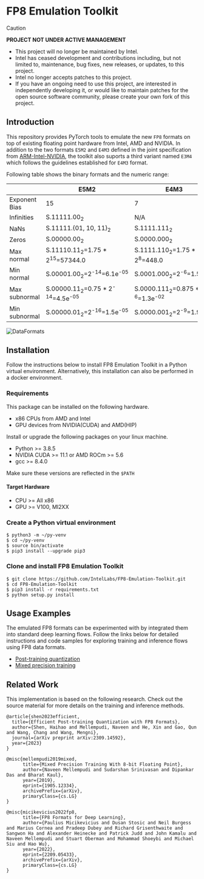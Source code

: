 # FP8 Emulation Toolkit

> [!CAUTION]
> **PROJECT NOT UNDER ACTIVE MANAGEMENT**
> * This project will no longer be maintained by Intel.
> * Intel has ceased development and contributions including, but not limited to, maintenance, bug fixes, new releases, or updates, to this project.  
> * Intel no longer accepts patches to this project.  
> * If you have an ongoing need to use this project, are interested in independently developing it, or would like to maintain patches for the open source software community, please create your own fork of this project.  

## Introduction
This repository provides PyTorch tools to emulate the new `FP8` formats on top of existing floating point hardware from Intel, AMD and NVIDIA. In addition to the two formats `E5M2` and `E4M3` defined in the joint specification from <a href=https://arxiv.org/pdf/2209.05433https://arxiv.org/pdf/2209.05433 target="_blank">ARM-Intel-NVIDIA</a>, the toolkit also suports a third variant named `E3M4` which follows the guidelines established for `E4M3` format.

Following table shows the binary formats and the numeric range:

|                |                                 E5M2                             |                               E4M3                               |                                E3M4                               |
| -------------- | ---------------------------------------------------------------- | ---------------------------------------------------------------- |  ---------------------------------------------------------------- |
| Exponent Bias  |                                 15                               |                                  7                               |                                   3                               |
| Infinities     | S.11111.00<sub>2</sub>                                           |                                 N/A                              |                                  N/A                              |
| NaNs           | S.11111.{01, 10, 11}<sub>2</sub>                                 | S.1111.111<sub>2</sub>                                           |  S.111.1111<sub>2</sub>                                           |
| Zeros          | S.00000.00<sub>2</sub>                                           | S.0000.000<sub>2</sub>                                           |  S.000.0000<sub>2</sub>                                           |
| Max normal     | S.11110.11<sub>2</sub>=1.75 * 2<sup>15</sup>=57344.0             | S.1111.110<sub>2</sub>=1.75 * 2<sup>8</sup>=448.0                |  S.111.1110<sub>2</sub>=1.875 * 2<sup>4</sup>=30.0                |
| Min normal     | S.00001.00<sub>2</sub>=2<sup>-14</sup>=6.1e<sup>-05</sup>        | S.0001.000<sub>2</sub>=2<sup>-6</sup>=1.5e<sup>-02</sup>         |  S.001.0000<sub>2</sub>=2<sup>-2</sup>=2.5e<sup>-01</sup>         |
| Max subnormal  | S.00000.11<sub>2</sub>=0.75 * 2<sup>-14</sup>=4.5e<sup>-05</sup> | S.0000.111<sub>2</sub>=0.875 * 2<sup>-6</sup>=1.3e<sup>-02</sup> |  S.000.1111<sub>2</sub>=0.9375 * 2<sup>-2</sup>=2.3e<sup>-01</sup> |
| Min subnormal  | S.00000.01<sub>2</sub>=2<sup>-16</sup>=1.5e<sup>-05</sup>        | S.0000.001<sub>2</sub>=2<sup>-9</sup>=1.9e<sup>-03</sup>         |  S.000.0001<sub>2</sub>=2<sup>-6</sup>=1.5e<sup>-02</sup>         |

![DataFormats](./docs/formats.png)

## Installation

Follow the instructions below to install FP8 Emulation Toolkit in a Python virtual environment.
Alternatively, this installation can also be performed in a docker environment.

### Requirements
This package can be installed on the following hardware.

* x86 CPUs from AMD and Intel 
* GPU devices from NVIDIA(CUDA) and AMD(HIP)

Install or upgrade the following packages on your linux machine.

* Python >= 3.8.5
* NVIDIA CUDA >= 11.1 or AMD ROCm >= 5.6
* gcc >= 8.4.0

Make sure these versions are reflected in the `$PATH`

#### Target Hardware
* CPU >= All x86 
* GPU >= V100, MI2XX 

### Create a Python virtual environment
```
$ python3 -m ~/py-venv
$ cd ~/py-venv
$ source bin/activate
$ pip3 install --upgrade pip3
```
### Clone and install FP8 Emulation Toolkit
```
$ git clone https://github.com/IntelLabs/FP8-Emulation-Toolkit.git
$ cd FP8-Emulation-Toolkit
$ pip3 install -r requirements.txt
$ python setup.py install
```

## Usage Examples
The emulated FP8 formats can be experimented with by integrated them into standard deep learning flows. Follow the links below for detailed instructions and code samples for exploring training and inference flows using FP8 data formats. 

* [Post-training quantization](./examples/inference) 
* [Mixed precision training](./examples/training) 


## Related Work
This implementation is based on the following research. Check out the source material for more details on the training and inference methods. 

```
@article{shen2023efficient,
  title={Efficient Post-training Quantization with FP8 Formats},
  author={Shen, Haihao and Mellempudi, Naveen and He, Xin and Gao, Qun and Wang, Chang and Wang, Mengni},
  journal={arXiv preprint arXiv:2309.14592},
  year={2023}
}
```
```
@misc{mellempudi2019mixed,
      title={Mixed Precision Training With 8-bit Floating Point}, 
      author={Naveen Mellempudi and Sudarshan Srinivasan and Dipankar Das and Bharat Kaul},
      year={2019},
      eprint={1905.12334},
      archivePrefix={arXiv},
      primaryClass={cs.LG}
}
```
```
@misc{micikevicius2022fp8,
      title={FP8 Formats for Deep Learning}, 
      author={Paulius Micikevicius and Dusan Stosic and Neil Burgess and Marius Cornea and Pradeep Dubey and Richard Grisenthwaite and Sangwon Ha and Alexander Heinecke and Patrick Judd and John Kamalu and Naveen Mellempudi and Stuart Oberman and Mohammad Shoeybi and Michael Siu and Hao Wu},
      year={2022},
      eprint={2209.05433},
      archivePrefix={arXiv},
      primaryClass={cs.LG}
}
```
